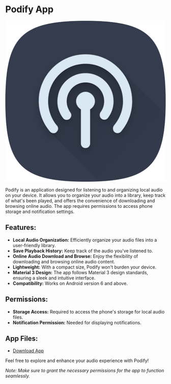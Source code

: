 # Podify App

![Podify Icon](https://github.com/Kys0me/Podify-Download-Page/raw/assets/icon-512.png)

Podify is an application designed for listening to and organizing local audio on your device. It allows you to organize your audio into a library, keep track of what's been played, and offers the convenience of downloading and browsing online audio. The app requires permissions to access phone storage and notification settings.

## Features:
- **Local Audio Organization:** Efficiently organize your audio files into a user-friendly library.
- **Save Playback History:** Keep track of the audio you've listened to.
- **Online Audio Download and Browse:** Enjoy the flexibility of downloading and browsing online audio content.
- **Lightweight:** With a compact size, Podify won't burden your device.
- **Material 3 Design:** The app follows Material 3 design standards, ensuring a sleek and intuitive interface.
- **Compatibility:** Works on Android version 6 and above.

## Permissions:
- **Storage Access:** Required to access the phone's storage for local audio files.
- **Notification Permission:** Needed for displaying notifications.

## App Files:
- [Download App](https://github.com/Kys0me/Podify-Download-Page/raw/assets/app-release.apk)

Feel free to explore and enhance your audio experience with Podify!

*Note: Make sure to grant the necessary permissions for the app to function seamlessly.*
